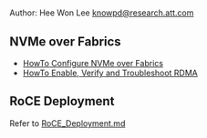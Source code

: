 #
Author: Hee Won Lee <knowpd@research.att.com>

## NVMe over Fabrics

- [HowTo Configure NVMe over Fabrics](https://community.mellanox.com/docs/DOC-2504)  
- [HowTo Enable, Verify and Troubleshoot RDMA](https://community.mellanox.com/docs/DOC-2086)

## RoCE Deployment
Refer to [RoCE_Deployment.md](./RoCE_Deployment.md)

